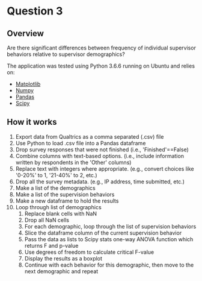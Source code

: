 # Question 3

## Overview
Are there significant differences between frequency of individual supervisor behaviors relative to supervisor demographics?

The application was tested using Python 3.6.6 running on Ubuntu and relies on:
* [Matplotlib](https://matplotlib.org/)
* [Numpy](http://www.numpy.org/)
* [Pandas](https://pandas.pydata.org/)
* [Scipy](https://www.scipy.org/)

## How it works

1. Export data from Qualtrics as a comma separated (.csv) file
2. Use Python to load .csv file into a Pandas dataframe
3. Drop survey responses that were not finished (i.e., 'Finished'==False)
4. Combine columns with text-based options. (i.e., include information written by respondents in the 'Other' columns)
5. Replace text with integers where appropriate. (e.g., convert choices like '0-20%' to 1, '21-40%' to 2, etc.)
6. Drop all the survey metadata. (e.g., IP address, time submitted, etc.)
7. Make a list of the demographics
8. Make a list of the supervision behaviors
9. Make a new dataframe to hold the results
10. Loop through list of demographics
	1. Replace blank cells with NaN
	2. Drop all NaN cells
	3. For each demographic, loop through the list of supervision behaviors
	4. Slice the dataframe column of the current supervision behavior 
	5. Pass the data as lists to Scipy stats one-way ANOVA function which returns F and p-value
	6. Use degrees of freedom to calculate critical F-value
	7. Display the results as a boxplot
	8. Continue with each behavior for this demographic, then move to the next demographic and repeat
